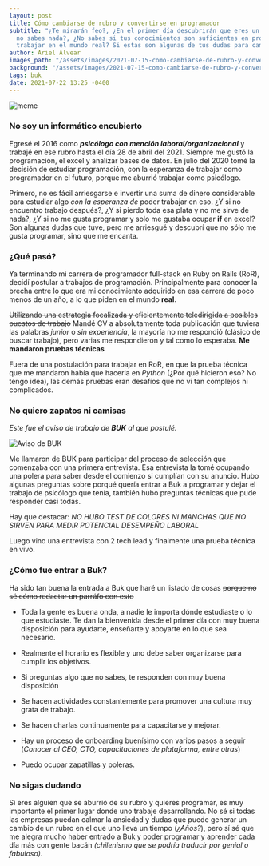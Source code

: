 ```yaml
---
layout: post
title: Cómo cambiarse de rubro y convertirse en programador
subtitle: "¿Te mirarán feo?, ¿En el primer día descubrirán que eres un fraude porque
  no sabes nada?, ¿No sabes si tus conocimientos son suficientes en programación para
  trabajar en el mundo real? Si estas son algunas de tus dudas para cambiarte de rubro, entonces este post te puede ayudar."
author: Ariel Alvear
images_path: "/assets/images/2021-07-15-como-cambiarse-de-rubro-y-convertirse-en-programador"
background: "/assets/images/2021-07-15-como-cambiarse-de-rubro-y-convertirse-en-programador/cat.jpg"
tags: buk
date: 2021-07-22 13:25 -0400
---
```

![meme]({{page.images_path}}/programming_meme1.png)

### No soy un informático encubierto

Egresé el 2016 como ***psicólogo con mención laboral/organizacional*** y trabajé en ese rubro hasta el día 28 de abril del 2021.
Siempre me gustó la programación, el excel y analizar bases de datos. En julio del 2020 tomé la decisión de estudiar programación, con la esperanza de trabajar como programador en el futuro, porque me aburrió trabajar como psicólogo.

Primero, no es fácil arriesgarse e invertir una suma de dinero considerable para estudiar algo *con la esperanza de* poder trabajar en eso. ¿Y si no encuentro trabajo después?, ¿Y si pierdo toda esa plata y no me sirve de nada?, ¿Y si no me gusta programar y solo me gustaba ocupar **if** en excel? Son algunas dudas que tuve, pero me arriesgué y descubrí que no sólo me gusta programar, sino que me encanta.

### ¿Qué pasó?

Ya terminando mi carrera de programador full-stack en Ruby on Rails (RoR), decidí postular a trabajos de programación. Principalmente para conocer la brecha entre lo que era mi conocimiento adquirido en esa carrera de poco menos de un año, a lo que piden en el mundo **real**.

~~Utilizando una estrategia focalizada y eficientemente teledirigida a posibles puestos de trabajo~~ Mandé CV a absolutamente toda publicación que tuviera las palabras *junior* o *sin experiencia*, la mayoría no me respondió (clásico de buscar trabajo), pero varias me respondieron y tal como lo esperaba. **Me mandaron pruebas técnicas**

Fuera de una postulación para trabajar en RoR, en que la prueba técnica que me mandaron había que hacerla en *Python* (¿Por qué hicieron eso? No tengo idea), las demás pruebas eran desafíos que no vi tan complejos ni complicados.

### No quiero zapatos ni camisas

*Este fue el aviso de trabajo de **BUK** al que postulé:*

![Aviso de BUK]({{page.images_path}}/aviso-de-buk.png)

Me llamaron de BUK para participar del proceso de selección que comenzaba con una primera entrevista. Esa entrevista la tomé ocupando una polera para saber desde el comienzo si cumplían con su anuncio. Hubo algunas preguntas sobre porqué quería entrar a Buk a programar y dejar el trabajo de psicólogo que tenía, también hubo preguntas técnicas que pude responder casi todas.

Hay que destacar:
*NO HUBO TEST DE COLORES NI MANCHAS QUE NO SIRVEN PARA MEDIR POTENCIAL DESEMPEÑO LABORAL*

Luego vino una entrevista con 2 tech lead y finalmente una prueba técnica en vivo.

### ¿Cómo fue entrar a Buk?

Ha sido tan buena la entrada a Buk que haré un listado de cosas ~~porque no sé cómo redactar un parráfo con esto~~

* Toda la gente es buena onda, a nadie le importa dónde estudiaste o lo que estudiaste. Te dan la bienvenida desde el primer día con muy buena disposición para ayudarte, enseñarte y apoyarte en lo que sea necesario.

* Realmente el horario es flexible y uno debe saber organizarse para cumplir los objetivos.

* Si preguntas algo que no sabes, te responden con muy buena disposición

* Se hacen actividades constantemente para promover una cultura muy grata de trabajo.

* Se hacen charlas continuamente para capacitarse y mejorar.

* Hay un proceso de onboarding buenísimo con varios pasos a seguir (*Conocer al CEO, CTO, capacitaciones de plataforma, entre otras*)

* Puedo ocupar zapatillas y poleras.

### No sigas dudando

Si eres alguien que se aburrió de su rubro y quieres programar, es muy importante el primer lugar donde uno trabaje desarrollando. No sé si todas las empresas puedan calmar la ansiedad y dudas que puede generar un cambio de un rubro en el que uno lleva un tiempo (*¿Años?*), pero sí sé que me alegra mucho haber entrado a Buk y poder programar y aprender cada día más con gente bacán *(chilenismo que se podría traducir por genial o fabuloso)*.
